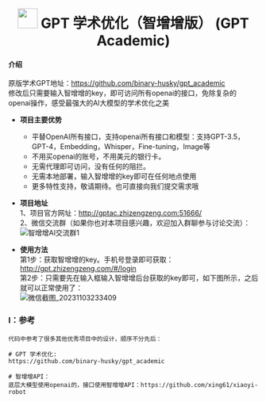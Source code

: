 # <div align=center><img src="docs/logo.png" width="40"> GPT 学术优化（智增增版） (GPT Academic)</div>

#### 介绍
原版学术GPT地址：https://github.com/binary-husky/gpt_academic     
修改后只需要输入智增增的key，即可访问所有openai的接口，免除复杂的openai操作，感受最强大的AI大模型的学术优化之美              

- **项目主要优势**  
  * 平替OpenAI所有接口，支持openai所有接口和模型：支持GPT-3.5，GPT-4，Embedding，Whisper，Fine-tuning，Image等
  * 不用买openai的账号，不用美元的银行卡。 
  * 无需代理即可访问，没有任何的阻拦。     
  * 无需本地部署，输入智增增的key即可在任何地点使用
  * 更多特性支持，敬请期待。也可直接向我们提交需求哦  

- **项目地址**   
1、项目官方网址：http://gptac.zhizengzeng.com:51666/     
2、微信交流群（如果你也对本项目感兴趣，欢迎加入群聊参与讨论交流）：    
![智增增AI交流群1](https://github.com/xing61/zzz_gpt_academic/assets/38256442/466143a2-90b8-4646-b9f8-eceffd69ea03)


- **使用方法**    
第1步：获取智增增的key。手机号登录即可获取：http://gpt.zhizengzeng.com/#/login  <br>
第2步：只需要先在输入框输入智增增后台获取的key即可，如下图所示，之后就可以正常使用了：<br>
![微信截图_20231103233409](https://github.com/xing61/zzz_gpt_academic/assets/38256442/f289070e-15b0-46d0-85e4-4c60cb8a4b5d)


### I：参考

```
代码中参考了很多其他优秀项目中的设计，顺序不分先后：

# GPT 学术优化:
https://github.com/binary-husky/gpt_academic

# 智增增API：
底层大模型使用openai的，接口使用智增增API：https://github.com/xing61/xiaoyi-robot

```
